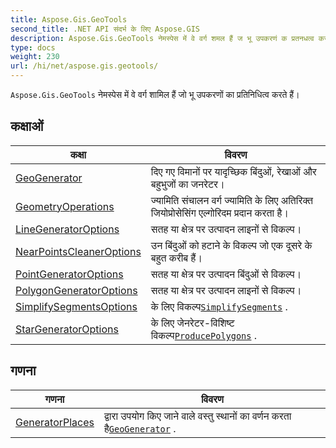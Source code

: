 ```yaml
---
title: Aspose.Gis.GeoTools
second_title: .NET API संदर्भ के लिए Aspose.GIS
description: Aspose.Gis.GeoTools नेमस्पेस में वे वर्ग शमल हैं ज भू उपकरणं क प्रतनधत्व करते हैं
type: docs
weight: 230
url: /hi/net/aspose.gis.geotools/
---
```

`Aspose.Gis.GeoTools` नेमस्पेस में वे वर्ग शामिल हैं जो भू उपकरणों का प्रतिनिधित्व करते हैं।

## कक्षाओं

| कक्षा | विवरण |
| --- | --- |
| [GeoGenerator](./geogenerator/) | दिए गए विमानों पर यादृच्छिक बिंदुओं, रेखाओं और बहुभुजों का जनरेटर। |
| [GeometryOperations](./geometryoperations/) | ज्यामिति संचालन वर्ग ज्यामिति के लिए अतिरिक्त जियोप्रोसेसिंग एल्गोरिदम प्रदान करता है। |
| [LineGeneratorOptions](./linegeneratoroptions/) | सतह या क्षेत्र पर उत्पादन लाइनों से विकल्प। |
| [NearPointsCleanerOptions](./nearpointscleaneroptions/) | उन बिंदुओं को हटाने के विकल्प जो एक दूसरे के बहुत करीब हैं। |
| [PointGeneratorOptions](./pointgeneratoroptions/) | सतह या क्षेत्र पर उत्पादन बिंदुओं से विकल्प। |
| [PolygonGeneratorOptions](./polygongeneratoroptions/) | सतह या क्षेत्र पर उत्पादन लाइनों से विकल्प। |
| [SimplifySegmentsOptions](./simplifysegmentsoptions/) | के लिए विकल्प[`SimplifySegments`](../aspose.gis.geotools/geometryoperations/simplifysegments/) . |
| [StarGeneratorOptions](./stargeneratoroptions/) | के लिए जेनरेटर-विशिष्ट विकल्प[`ProducePolygons`](../aspose.gis.geotools/geogenerator/producepolygons/) . |
## गणना

| गणना | विवरण |
| --- | --- |
| [GeneratorPlaces](./generatorplaces/) | द्वारा उपयोग किए जाने वाले वस्तु स्थानों का वर्णन करता है[`GeoGenerator`](../aspose.gis.geotools/geogenerator/) . |


